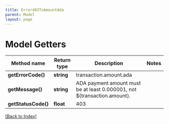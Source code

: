```yaml
---
title: Error403TxAmountAda
parent: Model
layout: page
---
```


# Model Getters

Method name | Return type | Description | Notes
------------ | ------------- | ------------- | -------------
**getErrorCode()** | **string** | transaction.amount.ada |
**getMessage()** | **string** | ADA payment amount must be at least 0.000001, not ${transaction.amount}. |
**getStatusCode()** | **float** | 403 |

[[Back to Index]](../index.md)

